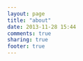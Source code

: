 ```yaml
---
layout: page
title: "about"
date: 2013-11-28 15:44
comments: true
sharing: true
footer: true
---
```


